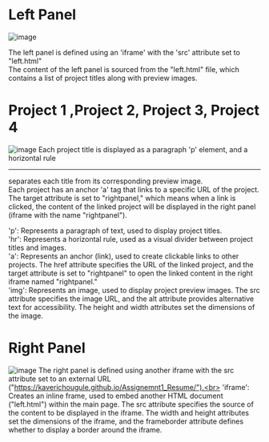 # Left Panel
![image](https://github.com/kaverichougule/Weekly_Test_2-HTML/assets/101037685/90bde6b7-e7ca-4f26-9159-b8f33d90ac58)

The left panel is defined using an 'iframe' with the 'src' attribute set to "left.html" <br>
The content of the left panel is sourced from the "left.html" file, which contains a list of project titles along with preview images.

# Project 1 ,Project 2, Project 3, Project 4
![image](https://github.com/kaverichougule/Weekly_Test_2-HTML/assets/101037685/62593d32-3305-41c7-b81b-8c57a9fa7c92)
Each project title is displayed as a paragraph 'p' element, and a horizontal rule <hr> separates each title from its corresponding preview image. <br>
Each project has an anchor 'a' tag that links to a specific URL of the project. The target attribute is set to "rightpanel," which means when a link is clicked, the content of the linked project will be displayed in the right panel (iframe with the name "rightpanel").

'p': Represents a paragraph of text, used to display project titles.
<br>
'hr': Represents a horizontal rule, used as a visual divider between project titles and images.
<br>
'a': Represents an anchor (link), used to create clickable links to other projects. The href attribute specifies the URL of the linked project, and the target attribute is set to "rightpanel" to open the linked content in the right iframe named "rightpanel."
<br>
'img': Represents an image, used to display project preview images. The src attribute specifies the image URL, and the alt attribute provides alternative text for accessibility. The height and width attributes set the dimensions of the image.

# Right Panel
![image](https://github.com/kaverichougule/Weekly_Test_2-HTML/assets/101037685/f839910e-9ed8-4c37-ac0f-15be9cc3fd10)
The right panel is defined using another iframe with the src attribute set to an external URL ("https://kaverichougule.github.io/Assignemnt1_Resume/").<br>
'iframe': Creates an inline frame, used to embed another HTML document ("left.html") within the main page. The src attribute specifies the source of the content to be displayed in the iframe. The width and height attributes set the dimensions of the iframe, and the frameborder attribute defines whether to display a border around the iframe.

